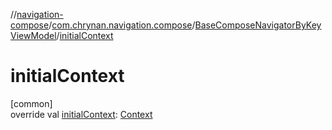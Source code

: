 //[navigation-compose](../../../index.md)/[com.chrynan.navigation.compose](../index.md)/[BaseComposeNavigatorByKeyViewModel](index.md)/[initialContext](initial-context.md)

# initialContext

[common]\
override val [initialContext](initial-context.md): [Context](index.md)
